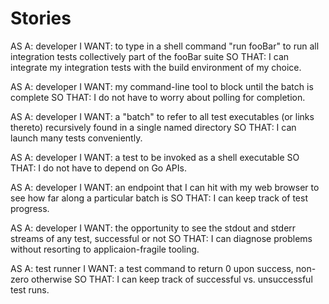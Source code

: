 Stories
=======

AS A: developer
I WANT: to type in a shell command "run fooBar" to run all integration tests collectively part of the fooBar suite
SO THAT: I can integrate my integration tests with the build environment of my choice.

AS A: developer
I WANT: my command-line tool to block until the batch is complete
SO THAT: I do not have to worry about polling for completion.

AS A: developer
I WANT: a "batch" to refer to all test executables (or links thereto) recursively found in a single named directory
SO THAT: I can launch many tests conveniently.

AS A: developer
I WANT: a test to be invoked as a shell executable
SO THAT: I do not have to depend on Go APIs.

AS A: developer
I WANT: an endpoint that I can hit with my web browser to see how far along a particular batch is
SO THAT: I can keep track of test progress.

AS A: developer
I WANT: the opportunity to see the stdout and stderr streams of any test, successful or not
SO THAT: I can diagnose problems without resorting to applicaion-fragile tooling.

AS A: test runner
I WANT: a test command to return 0 upon success, non-zero otherwise
SO THAT: I can keep track of successful vs. unsuccessful test runs.

